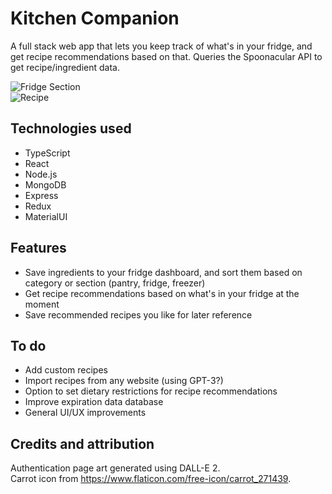 # Kitchen Companion

A full stack web app that lets you keep track of what's in your fridge, and get recipe recommendations based on that. Queries the Spoonacular API to get recipe/ingredient data.

![Fridge Section](https://i.imgur.com/kNv3uwD.png)  
![Recipe](https://i.imgur.com/QVQO5BJ.png)

## Technologies used

- TypeScript
- React
- Node.js
- MongoDB
- Express
- Redux
- MaterialUI

## Features

- Save ingredients to your fridge dashboard, and sort them based on category or section (pantry, fridge, freezer)
- Get recipe recommendations based on what's in your fridge at the moment
- Save recommended recipes you like for later reference

## To do

- Add custom recipes
- Import recipes from any website (using GPT-3?)
- Option to set dietary restrictions for recipe recommendations
- Improve expiration data database
- General UI/UX improvements

## Credits and attribution

Authentication page art generated using DALL-E 2.  
Carrot icon from https://www.flaticon.com/free-icon/carrot_271439.
